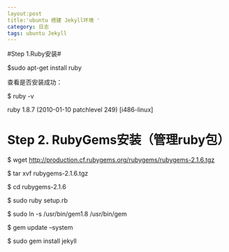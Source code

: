 ```yaml
---
layout:post
title:'ubuntu 搭建 Jekyll环境 '
category: 日志
tags: ubuntu Jekyll
---
```


#Step 1.Ruby安装#

$sudo apt-get install ruby

查看是否安装成功：

$ ruby -v

ruby 1.8.7 (2010-01-10 patchlevel 249) [i486-linux]

# Step 2. RubyGems安装（管理ruby包） #
$ wget http://production.cf.rubygems.org/rubygems/rubygems-2.1.6.tgz

$ tar xvf rubygems-2.1.6.tgz

$ cd rubygems-2.1.6

$ sudo ruby setup.rb

$ sudo ln -s /usr/bin/gem1.8 /usr/bin/gem

$ gem update –system

$ sudo gem install jekyll


